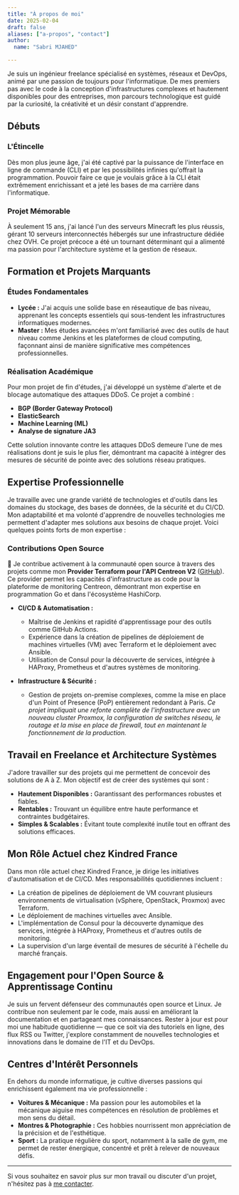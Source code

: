 ```yaml
---
title: "À propos de moi"
date: 2025-02-04
draft: false
aliases: ["a-propos", "contact"]
author:
  name: "Sabri MJAHED"

---
```


Je suis un ingénieur freelance spécialisé en systèmes, réseaux et DevOps, animé par une passion de toujours pour l'informatique. De mes premiers pas avec le code à la conception d'infrastructures complexes et hautement disponibles pour des entreprises, mon parcours technologique est guidé par la curiosité, la créativité et un désir constant d'apprendre.

## Débuts

### L'Étincelle
Dès mon plus jeune âge, j'ai été captivé par la puissance de l'interface en ligne de commande (CLI) et par les possibilités infinies qu'offrait la programmation. Pouvoir faire ce que je voulais grâce à la CLI était extrêmement enrichissant et a jeté les bases de ma carrière dans l'informatique.

### Projet Mémorable
À seulement 15 ans, j'ai lancé l'un des serveurs Minecraft les plus réussis, gérant 10 serveurs interconnectés hébergés sur une infrastructure dédiée chez OVH. Ce projet précoce a été un tournant déterminant qui a alimenté ma passion pour l'architecture système et la gestion de réseaux.

## Formation et Projets Marquants

### Études Fondamentales
- **Lycée :** J'ai acquis une solide base en réseautique de bas niveau, apprenant les concepts essentiels qui sous-tendent les infrastructures informatiques modernes.
- **Master :** Mes études avancées m'ont familiarisé avec des outils de haut niveau comme Jenkins et les plateformes de cloud computing, façonnant ainsi de manière significative mes compétences professionnelles.

### Réalisation Académique
Pour mon projet de fin d'études, j'ai développé un système d'alerte et de blocage automatique des attaques DDoS. Ce projet a combiné :
- **BGP (Border Gateway Protocol)**
- **ElasticSearch**
- **Machine Learning (ML)**
- **Analyse de signature JA3**

Cette solution innovante contre les attaques DDoS demeure l'une de mes réalisations dont je suis le plus fier, démontrant ma capacité à intégrer des mesures de sécurité de pointe avec des solutions réseau pratiques.

## Expertise Professionnelle

Je travaille avec une grande variété de technologies et d'outils dans les domaines du stockage, des bases de données, de la sécurité et du CI/CD. Mon adaptabilité et ma volonté d'apprendre de nouvelles technologies me permettent d'adapter mes solutions aux besoins de chaque projet. Voici quelques points forts de mon expertise :

### Contributions Open Source
🌟 Je contribue activement à la communauté open source à travers des projets comme mon **Provider Terraform pour l'API Centreon V2** ([GitHub](https://github.com/Sabrimjd/terraform-provider-centreon/)). Ce provider permet les capacités d'infrastructure as code pour la plateforme de monitoring Centreon, démontrant mon expertise en programmation Go et dans l'écosystème HashiCorp.

- **CI/CD & Automatisation :**
  - Maîtrise de Jenkins et rapidité d'apprentissage pour des outils comme GitHub Actions.
  - Expérience dans la création de pipelines de déploiement de machines virtuelles (VM) avec Terraform et le déploiement avec Ansible.
  - Utilisation de Consul pour la découverte de services, intégrée à HAProxy, Prometheus et d'autres systèmes de monitoring.

- **Infrastructure & Sécurité :**
  - Gestion de projets on-premise complexes, comme la mise en place d'un Point of Presence (PoP) entièrement redondant à Paris.
    *Ce projet impliquait une refonte complète de l'infrastructure avec un nouveau cluster Proxmox, la configuration de switches réseau, le routage et la mise en place de firewall, tout en maintenant le fonctionnement de la production.*

## Travail en Freelance et Architecture Systèmes

J'adore travailler sur des projets qui me permettent de concevoir des solutions de A à Z. Mon objectif est de créer des systèmes qui sont :
- **Hautement Disponibles :** Garantissant des performances robustes et fiables.
- **Rentables :** Trouvant un équilibre entre haute performance et contraintes budgétaires.
- **Simples & Scalables :** Évitant toute complexité inutile tout en offrant des solutions efficaces.

## Mon Rôle Actuel chez Kindred France

Dans mon rôle actuel chez Kindred France, je dirige les initiatives d'automatisation et de CI/CD. Mes responsabilités quotidiennes incluent :
- La création de pipelines de déploiement de VM couvrant plusieurs environnements de virtualisation (vSphere, OpenStack, Proxmox) avec Terraform.
- Le déploiement de machines virtuelles avec Ansible.
- L'implémentation de Consul pour la découverte dynamique des services, intégrée à HAProxy, Prometheus et d'autres outils de monitoring.
- La supervision d'un large éventail de mesures de sécurité à l'échelle du marché français.

## Engagement pour l'Open Source & Apprentissage Continu

Je suis un fervent défenseur des communautés open source et Linux. Je contribue non seulement par le code, mais aussi en améliorant la documentation et en partageant mes connaissances. Rester à jour est pour moi une habitude quotidienne — que ce soit via des tutoriels en ligne, des flux RSS ou Twitter, j'explore constamment de nouvelles technologies et innovations dans le domaine de l'IT et du DevOps.

## Centres d'Intérêt Personnels

En dehors du monde informatique, je cultive diverses passions qui enrichissent également ma vie professionnelle :
- **Voitures & Mécanique :** Ma passion pour les automobiles et la mécanique aiguise mes compétences en résolution de problèmes et mon sens du détail.
- **Montres & Photographie :** Ces hobbies nourrissent mon appréciation de la précision et de l'esthétique.
- **Sport :** La pratique régulière du sport, notamment à la salle de gym, me permet de rester énergique, concentré et prêt à relever de nouveaux défis.

---

Si vous souhaitez en savoir plus sur mon travail ou discuter d'un projet, n'hésitez pas à [me contacter](mailto:contact@smjed.net).

